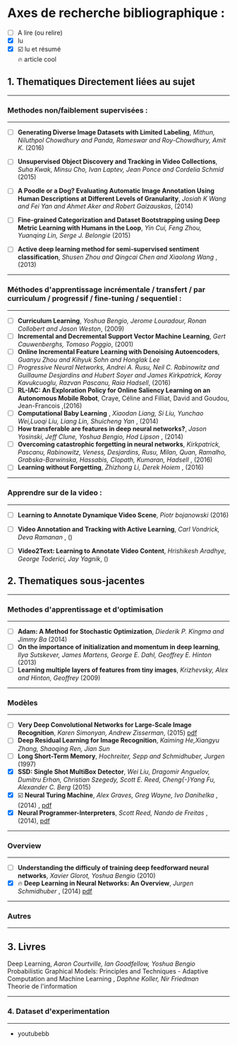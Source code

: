 # Axes de recherche bibliographique :

- [ ] A lire (ou relire)
- [x] lu
- [x] :ballot_box_with_check: lu et résumé <br>
 :fire: article cool

## 1. Thematiques Directement liées au sujet

*********************************************************************
### Methodes non/faiblement supervisées :
*********************************************************************
- [ ] **Generating Diverse Image Datasets with Limited Labeling**, *Mithun, Niluthpol Chowdhury and Panda, Rameswar and Roy-Chowdhury, Amit K.* (2016)
- [ ] **Unsupervised Object Discovery and Tracking in Video Collections**, *Suha Kwak, Minsu Cho, Ivan Laptev, Jean Ponce and Cordelia Schmid* (2015)
- [ ] **A Poodle or a Dog? Evaluating Automatic Image Annotation Using Human Descriptions at Different Levels of Granularity**, *Josiah K Wang and Fei Yan and Ahmet Aker and Robert Gaizauskas*, (2014)
- [ ] **Fine-grained Categorization and Dataset Bootstrapping using Deep Metric Learning with Humans in the Loop**, *Yin Cui, Feng Zhou, Yuanqing Lin, Serge J. Belongie* (2015)
- [ ] **Active deep learning method for semi-supervised sentiment classification**, *Shusen Zhou and Qingcai Chen and Xiaolong Wang* ,(2013)


*********************************************************************
### Méthodes d'apprentissage incrémentale / transfert / par curriculum / progressif / fine-tuning / sequentiel :
*********************************************************************
- [ ] **Curriculum Learning**, *Yoshua Bengio, Jerome Louradour, Ronan Collobert and Jason Weston*, (2009)
- [ ] **Incremental and Decremental Support Vector Machine Learning**, *Gert Cauwenberghs, Tomaso Poggio*, (2001)
- [ ] **Online Incremental Feature Learning with Denoising Autoencoders**, *Guanyu Zhou and Kihyuk Sohn and Honglak Lee*
- [ ] **Progressive Neural Networks, *Andrei A. Rusu, Neil C. Rabinowitz and Guillaume Desjardins and Hubert Soyer and James Kirkpatrick**, Koray Kavukcuoglu, Razvan Pascanu, Raia Hadsell*, (2016)
- [ ] **RL-IAC: An Exploration Policy for Online Saliency Learning on an Autonomous Mobile Robot**, Craye, Céline and Filliat, David and Goudou, Jean-Francois ,(2016)
- [ ] **Computational Baby Learning** , *Xiaodan Liang, Si Liu, Yunchao Wei,Luoqi Liu, Liang Lin, Shuicheng Yan* , (2014)
- [ ] **How transferable are features in deep neural networks?**, *Jason Yosinski, Jeff Clune, Yoshua Bengio, Hod Lipson* , (2014) 
- [ ] **Overcoming catastrophic forgetting in neural networks**, *Kirkpatrick, Pascanu, Rabinowitz, 
	Veness, Desjardins, Rusu, Milan, Quan, Ramalho, Grabska-Barwinska, Hassabis, Clopath, Kumaran, Hadsell*  , (2016)
 - [ ] **Learning without Forgetting**, *Zhizhong Li, Derek Hoiem* , (2016)

*********************************************************************
### Apprendre sur de la video :
*********************************************************************
- [ ] **Learning to Annotate Dynamique Video Scene**, *Piotr bojanowski* (2016)
- [ ] **Video Annotation and Tracking with Active Learning**, *Carl Vondrick, Deva Ramanan* , ()
- [ ] **Video2Text: Learning to Annotate Video Content**, *Hrishikesh Aradhye, George Toderici, Jay Yagnik*, ()


## 2. Thematiques sous-jacentes

*********************************************************************
### Methodes d'apprentissage et d'optimisation
*********************************************************************
- [ ] **Adam: A Method for Stochastic Optimization**, *Diederik P. Kingma and Jimmy Ba* (2014)
- [ ] **On the importance of initialization and momentum in deep learning**, *Ilya Sutskever, James Martens, George E. Dahl, Geoffrey E. Hinton* (2013)
- [ ] **Learning multiple layers of features from tiny images**, *Krizhevsky, Alex and Hinton, Geoffrey* (2009)

*********************************************************************
### Modèles
*********************************************************************
- [ ] **Very Deep Convolutional Networks for Large-Scale Image Recognition**, *Karen Simonyan, Andrew Zisserman*, (2015) [pdf](https://arxiv.org/pdf/1409.1556.pdf)
- [ ] **Deep Residual Learning for Image Recognition**, *Kaiming He,Xiangyu Zhang, Shaoqing Ren, Jian Sun*
- [ ] **Long Short-Term Memory**, *Hochreiter, Sepp and Schmidhuber, Jurgen* (1997)
- [x] **SSD: Single Shot MultiBox Detector**, *Wei Liu, Dragomir Anguelov, Dumitru Erhan, Christian Szegedy, Scott E. Reed, Cheng{-}Yang Fu, Alexander C. Berg* (2015)
- [x] :ballot_box_with_check: **Neural Turing Machine**, *Alex Graves, Greg Wayne, Ivo Danihelka* , (2014) ,  [pdf](https://arxiv.org/pdf/1410.5401.pdf)
- [x] **Neural Programmer-Interpreters**, *Scott Reed, Nando de Freitas* , (2014), [pdf](https://arxiv.org/pdf/1511.06279.pdf)

*********************************************************************
### Overview
*********************************************************************
- [ ] **Understanding the difficuly of training deep feedforward neural networks**, *Xavier Glorot, Yoshua Bengio* (2010)
- [x] :fire: **Deep Learning in Neural Networks: An Overview**, *Jurgen Schmidhuber* , (2014) [pdf](https://arxiv.org/pdf/1404.7828.pdf)

*********************************************************************
### Autres
*********************************************************************

## 3. Livres
Deep Learning, *Aaron Courtville, Ian Goodfellow, Yoshua Bengio* <br>
Probabilistic Graphical Models: Principles and Techniques - Adaptive Computation and Machine Learning , *Daphne Koller,	Nir Friedman* <br>
Theorie de l'information


*********************************************************************
### 4. Dataset d'experimentation
*********************************************************************

- youtubebb
